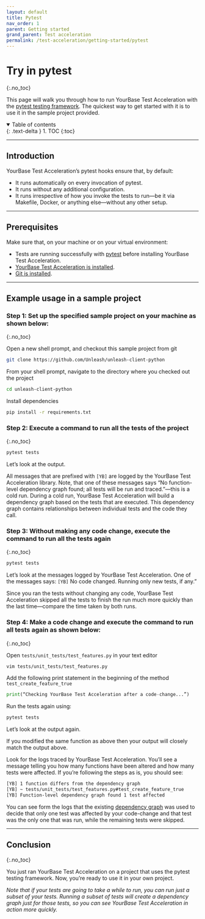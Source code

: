```yaml
---
layout: default
title: Pytest
nav_order: 1
parent: Getting started
grand_parent: Test acceleration
permalink: /test-acceleration/getting-started/pytest
---
```


# Try in pytest
{:.no_toc}

This page will walk you through how to run YourBase Test Acceleration with the [pytest testing framework](https://docs.pytest.org/en/6.2.x/). The quickest way to get started with it is to use it in the sample project provided.

<details open markdown="block">
  <summary>
    Table of contents
  </summary>
  {: .text-delta }
1. TOC
{:toc}
</details>

---

## Introduction
YourBase Test Acceleration’s pytest hooks ensure that, by default:
- It runs automatically on every invocation of pytest.
- It runs without any additional configuration.
- It runs irrespective of how you invoke the tests to run—be it via Makefile, Docker, or anything else—without any other setup.

---

## Prerequisites
Make sure that, on your machine or on your virtual environment:
- Tests are running successfully with [pytest](https://docs.pytest.org/en/6.2.x/) before installing YourBase Test Acceleration.
- [YourBase Test Acceleration is installed](../install.md).
- [Git is installed](https://git-scm.com/book/en/v2/Getting-Started-Installing-Git).

---

## Example usage in a sample project

### Step 1: Set up the specified sample project on your machine as shown below:
{:.no_toc}

Open a new shell prompt, and checkout this sample project from git

```sh
git clone https://github.com/Unleash/unleash-client-python
```

From your shell prompt, navigate to the directory where you checked out the project

```sh
cd unleash-client-python
```
 
Install dependencies 

```sh
pip install -r requirements.txt
```

### Step 2: Execute a command to run all the tests of the project
{:.no_toc}

```sh
pytest tests
```

Let’s look at the output.

All messages that are prefixed with `[YB]` are logged by the YourBase Test Acceleration library. Note, that one of these messages says “No function-level dependency graph found; all tests will be run and traced.”—this is a cold run. During a cold run, YourBase Test Acceleration will build a dependency graph based on the tests that are executed. This dependency graph contains relationships between individual tests and the code they call.

### Step 3: Without making any code change, execute the command to run all the tests again
{:.no_toc}

```sh
pytest tests
```

Let’s look at the messages logged by YourBase Test Acceleration. One of the messages says: `[YB]` No code changed. Running only new tests, if any.”

Since you ran the tests without changing any code, YourBase Test Acceleration skipped all the tests to finish the run much more quickly than the last time—compare the time taken by both runs.

### Step 4: Make a code change and execute the command to run all tests again as shown below:
{:.no_toc}

Open `tests/unit_tests/test_features.py` in your text editor

```sh
vim tests/unit_tests/test_features.py
```

Add the following print statement in the beginning of the method `test_create_feature_true`

```python
print(“Checking YourBase Test Acceleration after a code-change...”)
```

Run the tests again using:

```sh
pytest tests
```

Let’s look at the output again. 

If you modified the same function as above then your output will closely match the output above. 

Look for the logs traced by YourBase Test Acceleration. You’ll see a message telling you how many functions have been altered and how many tests were affected. If you’re following the steps as is, you should see:

```sh
[YB] 1 function differs from the dependency graph
[YB] ~ tests/unit_tests/test_features.py#test_create_feature_true
[YB] Function-level dependency graph found 1 test affected
```

You can see form the logs that the existing [dependency graph](../how-it-works.md#dependency-graph) was used to decide that only one test was affected by your code-change and that test was the only one that was run, while the remaining tests were skipped.

---

## Conclusion
{:.no_toc}

You just ran YourBase Test Acceleration on a project that uses the pytest testing framework. Now, you’re ready to use it in your own project. 

_Note that if your tests are going to take a while to run, you can run just a subset of your tests. Running a subset of tests will create a dependency graph just for those tests, so you can see YourBase Test Acceleration in action more quickly._